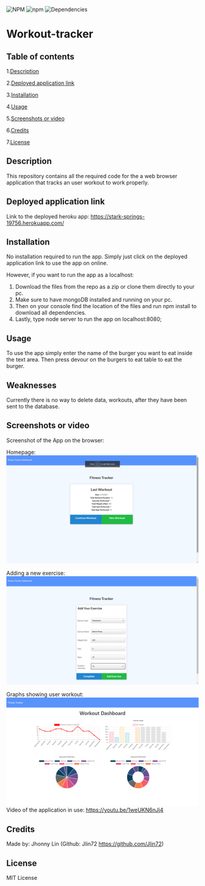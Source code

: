 ![NPM](https://img.shields.io/npm/l/express) ![npm](https://img.shields.io/npm/v/npm) ![Dependencies](https://img.shields.io/badge/dependencies-up%20to%20date-green)

# Workout-tracker
## Table of contents
  1.[Description](#Description)

  2.[Deployed application link](#Deployed-application-link)

  3.[Installation](#Installation)

  4.[Usage](#Usage)

  5.[Screenshots or video](#Screenshots-or-video)

  6.[Credits](#Credits)

  7.[License](#License)
## Description 
  This repository contains all the required code for the a web browser application that tracks an user workout to work properly.
## Deployed application link
  Link to the deployed heroku app: https://stark-springs-19756.herokuapp.com/
## Installation
  No installation required to run the app. Simply just click on the deployed application link to use the app on online.

  However, if you want to run the app as a localhost:
  1. Download the files from the repo as a zip or clone them directly to your pc.
  2. Make sure to have mongoDB installed and running on your pc.
  3. Then on your console find the location of the files and run npm install to download all dependencies.
  4. Lastly, type node server to run the app on localhost:8080;
## Usage
  To use the app simply enter the name of the burger you want to eat inside the text area. Then press devour on the burgers to eat table to eat the burger.
## Weaknesses
  Currently there is no way to delete data, workouts, after they have been sent to the database.
## Screenshots or video
  Screenshot of the App on the browser:

  Homepage:
  ![Index](https://raw.githubusercontent.com/Jlin72/Workout-tracker/main/readme_images/Screenshot%20(193).png)

  Adding a new exercise:
  ![Adding a new exercise](https://raw.githubusercontent.com/Jlin72/Workout-tracker/main/readme_images/Screenshot%20(194).png)

  Graphs showing user workout:
  ![Graphs of the user workout](https://raw.githubusercontent.com/Jlin72/Workout-tracker/main/readme_images/Screenshot%20(195).png)
  Video of the application in use: https://youtu.be/1weUKN6nJj4
## Credits
  Made by: Jhonny Lin (Github: Jlin72 https://github.com/Jlin72)
## License
  MIT License
